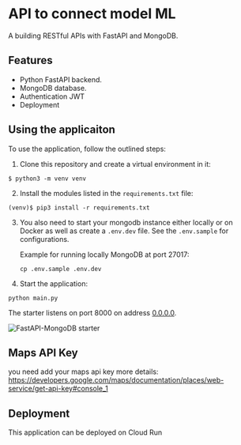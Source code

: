 # API to connect model ML

A building RESTful APIs with FastAPI and MongoDB. 

## Features
+ Python FastAPI backend.
+ MongoDB database.
+ Authentication JWT
+ Deployment

## Using the applicaiton

To use the application, follow the outlined steps:

1. Clone this repository and create a virtual environment in it:

```console
$ python3 -m venv venv
```

2. Install the modules listed in the `requirements.txt` file:

```console
(venv)$ pip3 install -r requirements.txt
```
3. You also need to start your mongodb instance either locally or on Docker as well as create a `.env.dev` file. See the `.env.sample` for configurations. 

    Example for running locally MongoDB at port 27017:
    ```console
    cp .env.sample .env.dev
    ```

4. Start the application:

```console
python main.py
```

The starter listens on port 8000 on address [0.0.0.0](0.0.0.0:8080). 

![FastAPI-MongoDB starter](https://user-images.githubusercontent.com/31009679/165318867-4a0504d5-1fd0-4adc-8df9-db2ff3c0c3b9.png)

## Maps API Key

you need add your maps api key
more details: https://developers.google.com/maps/documentation/places/web-service/get-api-key#console_1

## Deployment

This application can be deployed on Cloud Run